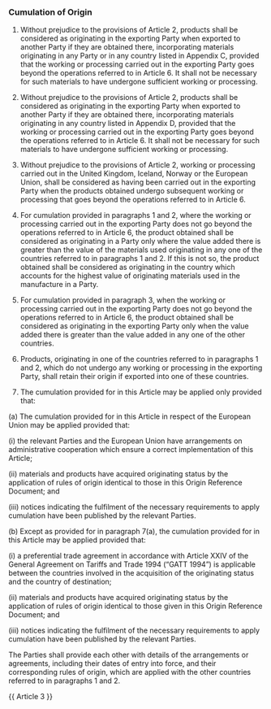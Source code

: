 ### Cumulation of Origin

1.   Without prejudice to the provisions of Article 2, products shall be considered as originating in  the exporting Party when exported to another Party if they are obtained there, incorporating materials originating in any Party or in any country listed in Appendix C, provided that the working or processing carried out in the exporting Party goes beyond the operations referred to in Article 6. It shall not be necessary for such materials to have undergone sufficient working or processing.

2.   Without prejudice to the provisions of Article 2, products shall be considered as originating in the exporting Party when exported to another Party if they are obtained there, incorporating materials originating in any country listed in Appendix D, provided that the working or processing carried out in the exporting Party goes beyond the operations referred to in Article 6. It shall not be necessary for such materials to have undergone sufficient working or processing.

3. Without prejudice to the provisions of Article 2, working or processing carried out in the United Kingdom, Iceland, Norway or the European Union, shall be considered as having been carried out in the exporting Party when the products obtained undergo subsequent working or processing that goes beyond the operations referred to in Article 6.

4.  For cumulation provided in paragraphs 1 and 2,  where the working or processing carried out in the exporting Party does not go beyond the operations referred to in Article 6, the product obtained shall be considered as originating in  a Party only where the value added there is greater than the value of the materials used originating in any one of the countries referred to in paragraphs 1 and 2. If this is not so, the product obtained shall be considered as originating in the country which accounts for the highest value of originating materials used in the manufacture in  a Party.

5. For cumulation provided in paragraph 3, when the working or processing carried out in the exporting Party does not go beyond the operations referred to in Article 6, the product obtained shall be considered as originating in the exporting Party only when the value added there is greater than the value added in any one of the other countries.

6.   Products, originating in one of the countries referred to in paragraphs 1 and 2, which do not undergo any working or processing in the exporting Party, shall retain their origin if exported into one of these countries.

7.   The cumulation provided for in this Article may be applied only provided that:

(a) 	The cumulation provided for in this Article in respect of the European Union may be applied provided that:

(i)	the relevant Parties and the European Union have arrangements on administrative cooperation which ensure a correct implementation of this Article;

(ii)	materials and products have acquired originating status by the application of rules of origin identical to those in this Origin Reference Document; and

(iii)	 notices indicating the fulfilment of the necessary requirements to apply cumulation have been published by the relevant Parties. 

(b) 	Except as provided for in paragraph 7(a), the cumulation provided for in this Article may be applied provided that:

(i)	 a preferential trade agreement in accordance with Article XXIV of the General Agreement on Tariffs and Trade 1994 (“GATT 1994”) is applicable between the countries involved in the acquisition of the originating status and the country of destination;

(ii)	materials and products have acquired originating status by the application of rules of origin identical to those given in this  Origin Reference Document; and

(iii)	 notices indicating the fulfilment of the necessary requirements to apply cumulation have been published by the relevant Parties.

The Parties shall provide each other with details of the arrangements or agreements, including their dates of entry into force, and their corresponding rules of origin, which are applied with the other countries referred to in paragraphs 1 and 2.

{{ Article 3 }}
